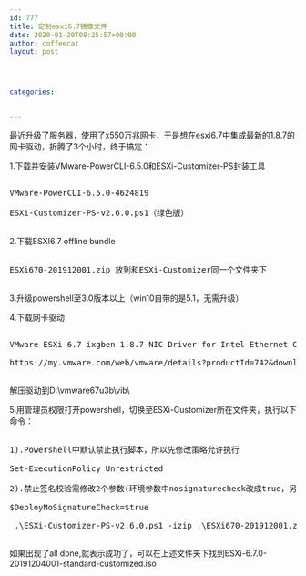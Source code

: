 ```yaml
---
id: 777
title: 定制esxi6.7镜像文件
date: 2020-01-20T08:25:57+00:00
author: coffeecat
layout: post




categories:


---
```

最近升级了服务器，使用了x550万兆网卡，于是想在esxi6.7中集成最新的1.8.7的网卡驱动，折腾了3个小时，终于搞定：

1.下载并安装VMware-PowerCLI-6.5.0和ESXi-Customizer-PS封装工具

<pre lang="bash" line="0"  colla="+">

VMware-PowerCLI-6.5.0-4624819

ESXi-Customizer-PS-v2.6.0.ps1（绿色版）

</pre>

2.下载ESXI6.7 offline bundle
<pre lang="bash" line="0"  colla="+">

ESXi670-201912001.zip 放到和ESXi-Customizer同一个文件夹下

</pre>

3.升级powershell至3.0版本以上（win10自带的是5.1，无需升级）

4.下载网卡驱动
<pre lang="bash" line="0"  colla="+">

VMware ESXi 6.7 ixgben 1.8.7 NIC Driver for Intel Ethernet Controllers 82599, x520, x540, x550, x552 and x553 family

https://my.vmware.com/web/vmware/details?productId=742&downloadGroup=ESXI67U3B#drivers_tools

</pre>
解压驱动到D:\vmware67u3b\vib\

5.用管理员权限打开powershell，切换至ESXi-Customizer所在文件夹，执行以下命令：

<pre lang="bash" line="0"  colla="+">

1).Powershell中默认禁止执行脚本，所以先修改策略允许执行

Set-ExecutionPolicy Unrestricted

2).禁止签名校验需修改2个参数(环境参数中nosignaturecheck改成true，另外打包命令后增加-nsc)

$DeployNoSignatureCheck=$true

 .\ESXi-Customizer-PS-v2.6.0.ps1 -izip .\ESXi670-201912001.zip -pkgDir D:\vmware67u3b\vib\ -nsc
 
</pre>

如果出现了all done,就表示成功了，可以在上述文件夹下找到ESXi-6.7.0-20191204001-standard-customized.iso
